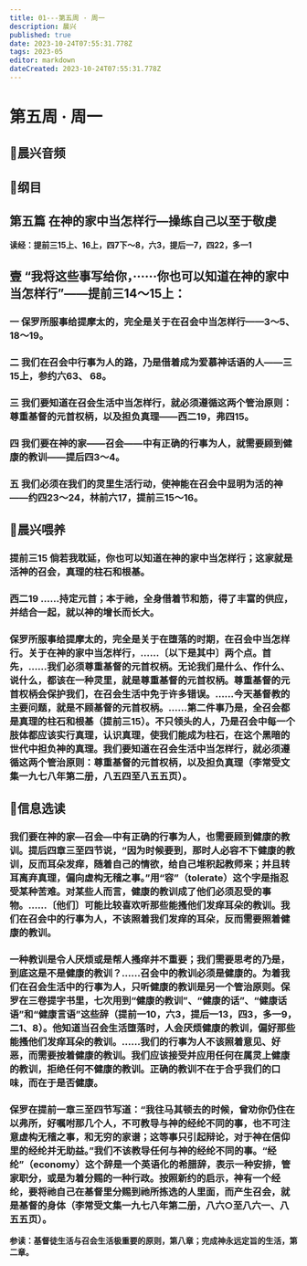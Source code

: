 ```yaml
---
title: 01---第五周 · 周一
description: 晨兴
published: true
date: 2023-10-24T07:55:31.778Z
tags: 2023-05
editor: markdown
dateCreated: 2023-10-24T07:55:31.778Z
---
```


# 第五周 · 周一
## 🎵晨兴音频

## 📖纲目

## 第五篇  在神的家中当怎样行—操练自己以至于敬虔

**读经：提前三15上、16上，四7下～8，六3，提后一7，四22，多一1**

## 壹  “我将这些事写给你，······你也可以知道在神的家中当怎样行”——提前三14～15上：

### 一  保罗所服事给提摩太的，完全是关于在召会中当怎样行——3～5、18～19。

### 二  我们在召会中行事为人的路，乃是借着成为爱慕神话语的人——三15上，参约六63、 68。

### 三  我们要知道在召会生活中当怎样行，就必须遵循这两个管治原则：尊重基督的元首权柄，以及担负真理——西二19，弗四15。

### 四  我们要在神的家——召会——中有正确的行事为人，就需要顾到健康的教训——提后四3～4。

### 五 我们必须在我们的灵里生活行动，使神能在召会中显明为活的神——约四23～24，林前六17，提前三15～16。

## 📖晨兴喂养

### **提前三15    倘若我耽延，你也可以知道在神的家中当怎样行；这家就是活神的召会，真理的柱石和根基。**

### **西二19**     **……持定元首；本于祂，全身借着节和筋，得了丰富的供应，并结合一起，就以神的增长而长大。**

### 保罗所服事给提摩太的，完全是关于在堕落的时期，在召会中当怎样行。关于在神的家中当怎样行，……〔以下是其中〕两个点。首先，……我们必须尊重基督的元首权柄。无论我们是什么、作什么、说什么，都该在一种灵里，就是尊重基督的元首权柄。尊重基督的元首权柄会保护我们，在召会生活中免于许多错误。……今天基督教的主要问题，就是不顾基督的元首权柄。……第二件事乃是，全召会都是真理的柱石和根基（提前三15）。不只领头的人，乃是召会中每一个肢体都应该实行真理，认识真理，使我们能成为柱石，在这个黑暗的世代中担负神的真理。我们要知道在召会生活中当怎样行，就必须遵循这两个管治原则：尊重基督的元首权柄，以及担负真理（李常受文集一九七八年第二册，八五四至八五五页）。

## 📖信息选读

### 我们要在神的家—召会—中有正确的行事为人，也需要顾到健康的教训。提后四章三至四节说，“因为时候要到，那时人必容不下健康的教训，反而耳朵发痒，随着自己的情欲，给自己堆积起教师来；并且转耳离弃真理，偏向虚构无稽之事。”用“容”（tolerate）这个字是指忍受某种苦难。对某些人而言，健康的教训成了他们必须忍受的事物。……〔他们〕可能比较喜欢听那些能搔他们发痒耳朵的教训。我们在召会中的行事为人，不该照着我们发痒的耳朵，反而需要照着健康的教训。

### 一种教训是令人厌烦或是帮人搔痒并不重要；我们需要思考的乃是，到底这是不是健康的教训？……召会中的教训必须是健康的。为着我们在召会生活中的行事为人，只听健康的教训是另一个管治原则。保罗在三卷提字书里，七次用到“健康的教训”、“健康的话”、“健康话语”和“健康言语”这些辞（提前一10，六3，提后一13，四3，多一9，二1、8）。他知道当召会生活堕落时，人会厌烦健康的教训，偏好那些能搔他们发痒耳朵的教训。……我们的行事为人不该照着意见、好恶，而需要按着健康的教训。我们应该接受并应用任何在属灵上健康的教训，拒绝任何不健康的教训。正确的教训不在于合乎我们的口味，而在于是否健康。

### 保罗在提前一章三至四节写道：“我往马其顿去的时候，曾劝你仍住在以弗所，好嘱咐那几个人，不可教导与神的经纶不同的事，也不可注意虚构无稽之事，和无穷的家谱；这等事只引起辩论，对于神在信仰里的经纶并无助益。”我们不该教导任何与神的经纶不同的事。“经纶”（economy）这个辞是一个英语化的希腊辞，表示一种安排，管家职分，或是为着分赐的一种行政。按照新约的启示，神有一个经纶，要将祂自己在基督里分赐到祂所拣选的人里面，而产生召会，就是基督的身体（李常受文集一九七八年第二册，八六○至八六一、八五五页）。

**参读：基督徒生活与召会生活极重要的原则，第八章；完成神永远定旨的生活，第二章。**
<!-- Google tag (gtag.js) -->
<script async src="https://www.googletagmanager.com/gtag/js?id=G-1P8709Z16T"></script>
<script>
  window.dataLayer = window.dataLayer || [];
  function gtag(){dataLayer.push(arguments);}
  gtag('js', new Date());

  gtag('config', 'G-1P8709Z16T');
</script>
